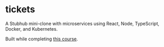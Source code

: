 # tickets

A Stubhub mini-clone with microservices using React, Node, TypeScript, Docker, and Kubernetes.

Built while completing [this course](https://www.udemy.com/course/microservices-with-node-js-and-react/).
